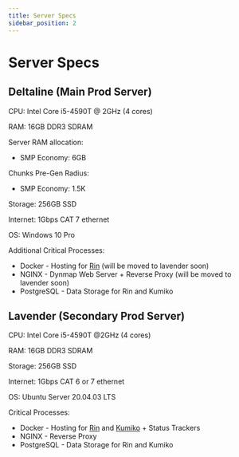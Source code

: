 ```yaml
---
title: Server Specs
sidebar_position: 2
---
```


# Server Specs

## Deltaline (Main Prod Server)

CPU: Intel Core i5-4590T @ 2GHz (4 cores)

RAM: 16GB DDR3 SDRAM

Server RAM allocation:

* SMP Economy: 6GB

Chunks Pre-Gen Radius:

* SMP Economy: 1.5K

Storage: 256GB SSD

Internet: 1Gbps CAT 7 ethernet

OS: Windows 10 Pro

Additional Critical Processes:

* Docker - Hosting for [Rin](https://github.com/No767/Rin) (will be moved to lavender soon)
* NGINX - Dynmap Web Server + Reverse Proxy (will be moved to lavender soon)
* PostgreSQL - Data Storage for Rin and Kumiko

## Lavender (Secondary Prod Server)

CPU: Intel Core i5-4590T @2GHz (4 cores)

RAM: 16GB DDR3 SDRAM

Storage: 256GB SSD

Internet: 1Gbps CAT 6 or 7 ethernet

OS: Ubuntu Server 20.04.03 LTS

Critical Processes: 

- Docker - Hosting for [Rin](https://github.com/No767/Rin) and [Kumiko](https://github.com/No767/Kumiko) + Status Trackers
- NGINX - Reverse Proxy
- PostgreSQL - Data Storage for Rin and Kumiko
